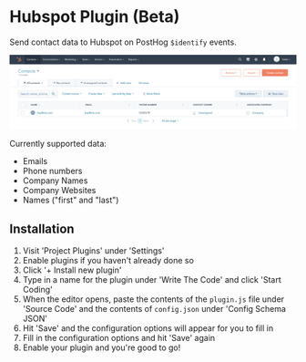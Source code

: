 # Hubspot Plugin (Beta)

Send contact data to Hubspot on PostHog `$identify` events.

![](readme-assets/hubspot-data.png)

Currently supported data:

-   Emails
-   Phone numbers
-   Company Names
-   Company Websites
-   Names ("first" and "last")

## Installation 

1. Visit 'Project Plugins' under 'Settings'
2. Enable plugins if you haven't already done so
3. Click '+ Install new plugin'
4. Type in a name for the plugin under 'Write The Code' and click 'Start Coding'
5. When the editor opens, paste the contents of the `plugin.js` file under 'Source Code' and the contents of `config.json` under 'Config Schema JSON'
6. Hit 'Save' and the configuration options will appear for you to fill in
7. Fill in the configuration options and hit 'Save' again
8. Enable your plugin and you're good to go!